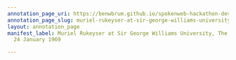 ```yaml
---
annotation_page_uri: https://benwbrum.github.io/spokenweb-hackathon-development-noterms/annotations/muriel-rukeyser-at-sir-george-williams-university-the-poetry-series-24-january-1969-canvas-1-audience.json
annotation_page_slug: muriel-rukeyser-at-sir-george-williams-university-the-poetry-series-24-january-1969-canvas-1-audience
layout: annotation_page
manifest_label: Muriel Rukeyser at Sir George Williams University, The Poetry Series,
  24 January 1969

---
```

